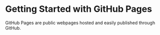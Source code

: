 # Getting Started with GitHub Pages
GitHub Pages are public webpages hosted and easily published through GitHub. 